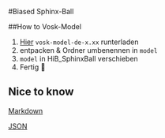 #Biased Sphinx-Ball

##How to Vosk-Model
1. [Hier](https://alphacephei.com/vosk/models) `vosk-model-de-x.xx` runterladen
2. entpacken & Ordner umbenennen in `model`
3. `model` in HiB_SphinxBall verschieben
4. Fertig 🎉

## Nice to know
[Markdown](https://www.markdownguide.org/basic-syntax/)

[JSON](https://developer.mozilla.org/de/docs/Learn/JavaScript/Objects/JSON)
